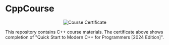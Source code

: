 # CppCourse

<!-- Certificate (large embedded) -->

<p align="center">
  <img src="docs/images/certificate.png" alt="Course Certificate" style="max-width:100%; height:auto;" />
</p>

This repository contains C++ course materials. The certificate above shows completion of "Quick Start to Modern C++ for Programmers [2024 Edition]".
